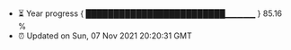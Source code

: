 - ⏳ Year progress { █████████████████████████▁▁▁▁▁ } 85.16 %
- ⏰ Updated on Sun, 07 Nov 2021 20:20:31 GMT


